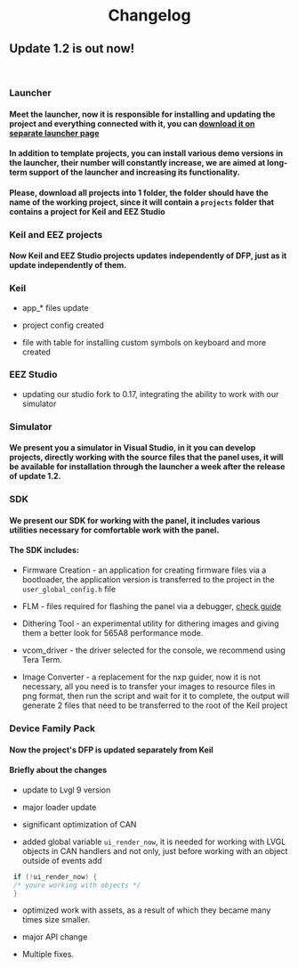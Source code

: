 # <center>Changelog

## Update 1.2 is out now!
<br>

### Launcher
#### Meet the launcher, now it is responsible for installing and updating the project and everything connected with it, you can [download it on separate launcher page](https://discord.com/invite/H8RTNTDSPR)
#### In addition to template projects, you can install various demo versions in the launcher, their number will constantly increase, we are aimed at long-term support of the launcher and increasing its functionality.
#### Please, download all projects into 1 folder, the folder should have the name of the working project, since it will contain a `projects` folder that contains a project for Keil and EEZ Studio

### Keil and EEZ projects
#### Now Keil and EEZ Studio projects updates independently of DFP, just as it update independently of them.
### Keil
* app_* files update

* project config created

* file with table for installing custom symbols on keyboard and more created

### EEZ Studio
* updating our studio fork to 0.17, integrating the ability to work with our simulator


### Simulator
#### We present you a simulator in Visual Studio, in it you can develop projects, directly working with the source files that the panel uses, it will be available for installation through the launcher a week after the release of update 1.2.

### SDK
#### We present our SDK for working with the panel, it includes various utilities necessary for comfortable work with the panel.
#### The SDK includes: 
* Firmware Creation - an application for creating firmware files via a bootloader, the application version is transferred to the project in the `user_global_config.h` file 

* FLM - files required for flashing the panel via a debugger, [check guide](/addflm/)

* Dithering Tool - an experimental utility for dithering images and giving them a better look for 565A8 performance mode.

* vcom_driver - the driver selected for the console, we recommend using Tera Term.

* Image Converter - a replacement for the nxp guider, now it is not necessary, all you need is to transfer your images to resource files in png format, then run the script and wait for it to complete, the output will generate 2 files that
need to be transferred to the root of the Keil project

### Device Family Pack
#### Now the project's DFP is updated separately from Keil
#### Briefly about the changes
* update to Lvgl 9 version

* major loader update

* significant optimization of CAN

* added global variable `ui_render_now`, it is needed for working with LVGL objects in CAN handlers and not only, just before working with an object outside of events add 

```C
 if (!ui_render_now) {
 /* youre working with objects */
 }
```

* optimized work with assets, as a result of which they became many times size smaller.

* major API change

* Multiple fixes.
